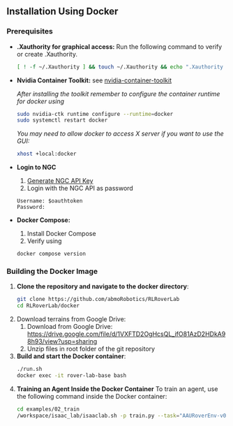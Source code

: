 ## Installation Using Docker
### Prerequisites
- **.Xauthority for graphical access:** Run the following command to verify or create .Xauthority.
   ```bash
   [ ! -f ~/.Xauthority ] && touch ~/.Xauthority && echo ".Xauthority created" || echo ".Xauthority already exists"
   ```
- **Nvidia Container Toolkit:** see [nvidia-container-toolkit](https://docs.nvidia.com/datacenter/cloud-native/container-toolkit/latest/install-guide.html)

   _After installing the toolkit remember to configure the container runtime for docker using_
   ```bash
   sudo nvidia-ctk runtime configure --runtime=docker
   sudo systemctl restart docker
   ```
   _You may need to allow docker to access X server if you want to use the GUI:_
   ```bash
   xhost +local:docker
   ```
-   **Login to NGC**
    1. [Generate NGC API Key ](https://docs.nvidia.com/ai-enterprise/deployment-guide-spark-rapids-accelerator/0.1.0/appendix-ngc.html)
    2. Login with the NGC API as password
    ```docker login nvcr.io
    Username: $oauthtoken
    Password:
    ```


- **Docker Compose:**
   1. Install Docker Compose
   2. Verify using
    ```
    docker compose version
    ```
### Building the Docker Image

1. **Clone the repository and navigate to the docker directory**:
   ```bash
   git clone https://github.com/abmoRobotics/RLRoverLab
   cd RLRoverLab/docker
   ```
2. Download terrains from Google Drive:
   1. Download from Google Drive: https://drive.google.com/file/d/1VXFTD2OgHcsQL_ifO81AzD2HDkA98h93/view?usp=sharing
   2. Unzip files in root folder of the git repository
3. **Build and start the Docker container**:
   ```bash
   ./run.sh
   docker exec -it rover-lab-base bash
   ```
4. **Training an Agent Inside the Docker Container**
   To train an agent, use the following command inside the Docker container:
   ```bash
   cd examples/02_train
   /workspace/isaac_lab/isaaclab.sh -p train.py --task="AAURoverEnv-v0" --num_envs=256
   ```
